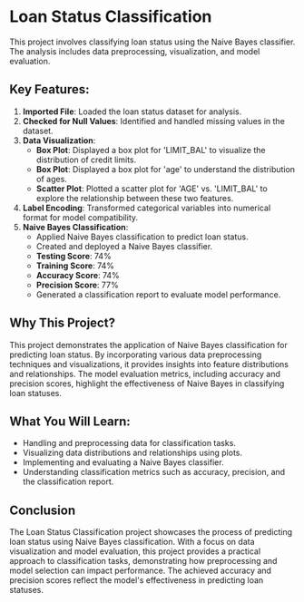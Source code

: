# Loan Status Classification

This project involves classifying loan status using the Naive Bayes classifier. The analysis includes data preprocessing, visualization, and model evaluation.

## Key Features:

1. **Imported File**: Loaded the loan status dataset for analysis.
2. **Checked for Null Values**: Identified and handled missing values in the dataset.
3. **Data Visualization**:
   - **Box Plot**: Displayed a box plot for 'LIMIT_BAL' to visualize the distribution of credit limits.
   - **Box Plot**: Displayed a box plot for 'age' to understand the distribution of ages.
   - **Scatter Plot**: Plotted a scatter plot for 'AGE' vs. 'LIMIT_BAL' to explore the relationship between these two features.
4. **Label Encoding**: Transformed categorical variables into numerical format for model compatibility.
5. **Naive Bayes Classification**:
   - Applied Naive Bayes classification to predict loan status.
   - Created and deployed a Naive Bayes classifier.
   - **Testing Score**: 74%
   - **Training Score**: 74%
   - **Accuracy Score**: 74%
   - **Precision Score**: 77%
   - Generated a classification report to evaluate model performance.

## Why This Project?

This project demonstrates the application of Naive Bayes classification for predicting loan status. By incorporating various data preprocessing techniques and visualizations, it provides insights into feature distributions and relationships. The model evaluation metrics, including accuracy and precision scores, highlight the effectiveness of Naive Bayes in classifying loan statuses.

## What You Will Learn:

- Handling and preprocessing data for classification tasks.
- Visualizing data distributions and relationships using plots.
- Implementing and evaluating a Naive Bayes classifier.
- Understanding classification metrics such as accuracy, precision, and the classification report.

## Conclusion

The Loan Status Classification project showcases the process of predicting loan status using Naive Bayes classification. With a focus on data visualization and model evaluation, this project provides a practical approach to classification tasks, demonstrating how preprocessing and model selection can impact performance. The achieved accuracy and precision scores reflect the model's effectiveness in predicting loan statuses.
